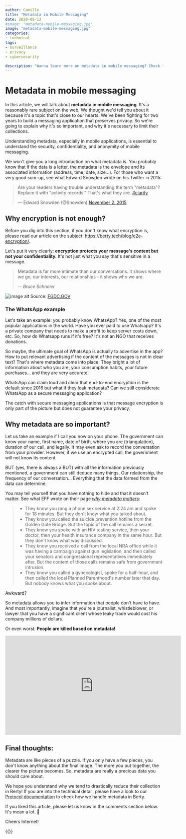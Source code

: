 ```yaml
---
author: Camille
title: "Metadata in Mobile Messaging"
date: 2020-08-13
#image: "metadata-mobile-messaging.jpg"
image: "metadata-mobile-messaging.jpg"
categories:
- technical
tags:
- surveillance
- privacy
- cybersecurity

description: "Wanna learn more on metadata in mobile messaging? Check this article!"
---
```


# Metadata in mobile messaging

In this article, we will talk about **metadata in mobile messaging**. It's a reasonably rare subject on the web. We thought we'd tell you about it because it's a topic that's close to our hearts. We've been fighting for two years to build a messaging application that preserves privacy. So we're going to explain why it's so important, and why it's necessary to limit their collections. 

Understanding metadata, especially in mobile applications, is essential to understand the security, confidentiality, and anonymity of mobile messaging.

We won't give you a long introduction on what metadata is. You probably know that if the data is a letter, the metadata is the envelope and its associated information (address, time, date, size...). For those who want a very good sum-up, see what Edward Snowden wrote on his Twitter in 2015:  

<blockquote class="twitter-tweet"><p lang="en" dir="ltr">Are your readers having trouble understanding the term &quot;metadata&quot;? Replace it with &quot;activity records.&quot; That&#39;s what they are. <a href="https://twitter.com/hashtag/clarity?src=hash&amp;ref_src=twsrc%5Etfw">#clarity</a></p>&mdash; Edward Snowden (@Snowden) <a href="https://twitter.com/Snowden/status/661305566967562240?ref_src=twsrc%5Etfw">November 2, 2015</a></blockquote> <script async src="https://platform.twitter.com/widgets.js" charset="utf-8"></script>

## Why encryption is not enough?

Before you dig into this section, if you don't know what encryption is, please read our article on the subject: https://berty.tech/blog/e2e-encryption/.


Let's put it very clearly: **encryption protects your message's content but not your confidentiality.** It's not just what you say that's sensitive in a message.

> Metadata is far more intimate than our conversations. It shows where we go, our interests, our relationships - it shows who we are.
>
> -- <cite>Bruce Schneier</cite>


![image alt](https://i.imgur.com/kUbf7wo.png)
Source: [FGDC.GOV](https://storymaps.arcgis.com/stories/724b222bf3424fc097b1b51d83cb5a0a)

### The WhatsApp example
Let's take an example: you probably know WhatsApp? Yes, one of the most popular applications in the world. Have you ever paid to use Whatsapp? It's a private company that needs to make a profit to keep server costs down, etc. So, how do Whatsapp runs if it's free? It's not an NGO that receives donations.

So maybe, the ultimate goal of WhatsApp is actually to advertise in the app? How to put relevant advertising if the content of the messages is not in clear text? That's where metadata come into place. They bright a lot of information about who you are, your consumption habits, your future purchases... and they are very accurate! 

WhatsApp can claim loud and clear that end-to-end encryption is the default since 2016 but what if they leak metadata? Can we still considerate WhatsApp as a secure messaging application?    

The catch with secure messaging applications is that message encryption is only part of the picture but does not guarantee your privacy. 


## Why metadata are so important?

Let us take an example if I call you now on your phone. The government can know your name, first name, date of birth, where you are (triangulation), duration of our call, and legally. It may even ask to record the conversation from your provider. However, if we use an encrypted call, the government will not know its content. 

BUT (yes, there is always a BUT) with all the information previously mentioned, a government can still deduce many things. Our relationship, the frequency of our conversation... Everything that the data formed from the data can determine.  

You may tell yourself that you have nothing to hide and that it doesn't matter. See what EFF wrote on their page _[why metadata matters](https://www.eff.org/fr/deeplinks/2013/06/why-metadata-matters)_:
> * They know you rang a phone sex service at 2:24 am and spoke for 18 minutes. But they don't know what you talked about.
> * They know you called the suicide prevention hotline from the Golden Gate Bridge. But the topic of the call remains a secret.
> * They know you spoke with an HIV testing service, then your doctor, then your health insurance company in the same hour. But they don't know what was discussed.
> * They know you received a call from the local NRA office while it was having a campaign against gun legislation, and then called your senators and congressional representatives immediately after. But the content of those calls remains safe from government intrusion.
> * They know you called a gynecologist, spoke for a half-hour, and then called the local Planned Parenthood's number later that day. But nobody knows what you spoke about.

Awkward?

So metadata allows you to infer information that people don't have to have. And most importantly, imagine that you're a journalist, whistleblower, or lawyer that you have a significant client whose leaky trade would cost his company millions of dollars.

Or even worst: **People are killed based on metadata!**

<iframe width="560" height="315" src="https://www.youtube.com/embed/PxwEwwlDM8Q" frameborder="0" allow="accelerometer; autoplay; encrypted-media; gyroscope; picture-in-picture" allowfullscreen></iframe>


## Final thoughts:

Metadata are like pieces of a puzzle. If you only have a few pieces, you don't know anything about the final image. The more you put together, the clearer the picture becomes. So, metadata are really a precious data you should care about. 

We hope you understand why we tend to drastically reduce their collection in Berty! If you are into the technical detail, please have a look to our [Protocol documentation](https://berty.tech/docs/protocol/) to check how we handle metadata in Berty.

If you liked this article, please let us know in the comments section below. It's mean a lot. 🧡

Cheers Internet! 




{{<tweet id="1247901614666465281">}}
